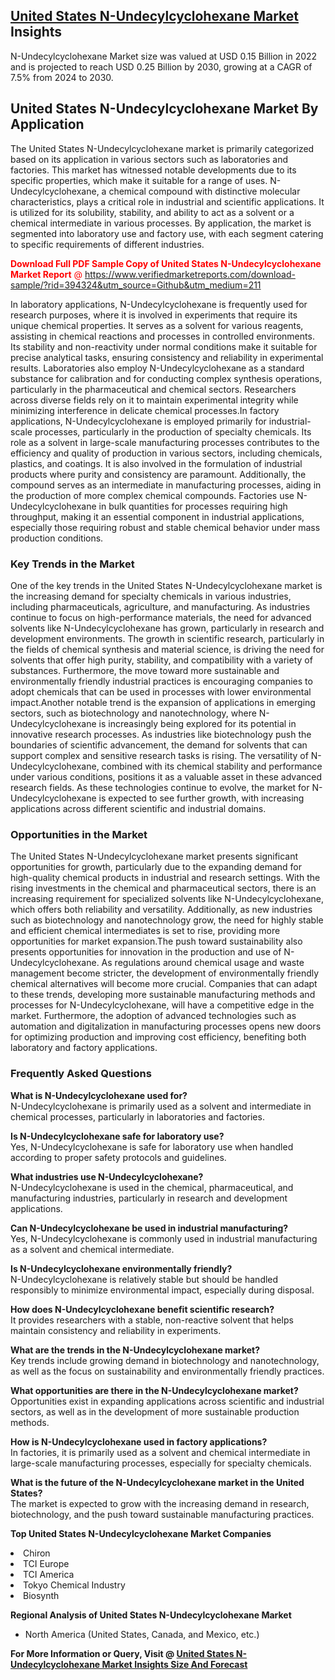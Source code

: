<h2><a href="https://www.verifiedmarketreports.com/download-sample/?rid=394324&amp;utm_source=Github&amp;utm_medium=211" target="_blank">United States N-Undecylcyclohexane Market</a> Insights</h2><p>N-Undecylcyclohexane Market size was valued at USD 0.15 Billion in 2022 and is projected to reach USD 0.25 Billion by 2030, growing at a CAGR of 7.5% from 2024 to 2030.</p><p><h2>United States N-Undecylcyclohexane Market By Application</h2><p>The United States N-Undecylcyclohexane market is primarily categorized based on its application in various sectors such as laboratories and factories. This market has witnessed notable developments due to its specific properties, which make it suitable for a range of uses. N-Undecylcyclohexane, a chemical compound with distinctive molecular characteristics, plays a critical role in industrial and scientific applications. It is utilized for its solubility, stability, and ability to act as a solvent or a chemical intermediate in various processes. By application, the market is segmented into laboratory use and factory use, with each segment catering to specific requirements of different industries. <p><span class=""><span style="color: #ff0000;"><strong>Download Full PDF Sample Copy of United States N-Undecylcyclohexane Market Report</strong> @ </span><a href="https://www.verifiedmarketreports.com/download-sample/?rid=394324&amp;utm_source=Github&amp;utm_medium=211" target="_blank">https://www.verifiedmarketreports.com/download-sample/?rid=394324&amp;utm_source=Github&amp;utm_medium=211</a></span></p>In laboratory applications, N-Undecylcyclohexane is frequently used for research purposes, where it is involved in experiments that require its unique chemical properties. It serves as a solvent for various reagents, assisting in chemical reactions and processes in controlled environments. Its stability and non-reactivity under normal conditions make it suitable for precise analytical tasks, ensuring consistency and reliability in experimental results. Laboratories also employ N-Undecylcyclohexane as a standard substance for calibration and for conducting complex synthesis operations, particularly in the pharmaceutical and chemical sectors. Researchers across diverse fields rely on it to maintain experimental integrity while minimizing interference in delicate chemical processes.In factory applications, N-Undecylcyclohexane is employed primarily for industrial-scale processes, particularly in the production of specialty chemicals. Its role as a solvent in large-scale manufacturing processes contributes to the efficiency and quality of production in various sectors, including chemicals, plastics, and coatings. It is also involved in the formulation of industrial products where purity and consistency are paramount. Additionally, the compound serves as an intermediate in manufacturing processes, aiding in the production of more complex chemical compounds. Factories use N-Undecylcyclohexane in bulk quantities for processes requiring high throughput, making it an essential component in industrial applications, especially those requiring robust and stable chemical behavior under mass production conditions.<h3>Key Trends in the Market</h3><p>One of the key trends in the United States N-Undecylcyclohexane market is the increasing demand for specialty chemicals in various industries, including pharmaceuticals, agriculture, and manufacturing. As industries continue to focus on high-performance materials, the need for advanced solvents like N-Undecylcyclohexane has grown, particularly in research and development environments. The growth in scientific research, particularly in the fields of chemical synthesis and material science, is driving the need for solvents that offer high purity, stability, and compatibility with a variety of substances. Furthermore, the move toward more sustainable and environmentally friendly industrial practices is encouraging companies to adopt chemicals that can be used in processes with lower environmental impact.Another notable trend is the expansion of applications in emerging sectors, such as biotechnology and nanotechnology, where N-Undecylcyclohexane is increasingly being explored for its potential in innovative research processes. As industries like biotechnology push the boundaries of scientific advancement, the demand for solvents that can support complex and sensitive research tasks is rising. The versatility of N-Undecylcyclohexane, combined with its chemical stability and performance under various conditions, positions it as a valuable asset in these advanced research fields. As these technologies continue to evolve, the market for N-Undecylcyclohexane is expected to see further growth, with increasing applications across different scientific and industrial domains.<h3>Opportunities in the Market</h3><p>The United States N-Undecylcyclohexane market presents significant opportunities for growth, particularly due to the expanding demand for high-quality chemical products in industrial and research settings. With the rising investments in the chemical and pharmaceutical sectors, there is an increasing requirement for specialized solvents like N-Undecylcyclohexane, which offers both reliability and versatility. Additionally, as new industries such as biotechnology and nanotechnology grow, the need for highly stable and efficient chemical intermediates is set to rise, providing more opportunities for market expansion.The push toward sustainability also presents opportunities for innovation in the production and use of N-Undecylcyclohexane. As regulations around chemical usage and waste management become stricter, the development of environmentally friendly chemical alternatives will become more crucial. Companies that can adapt to these trends, developing more sustainable manufacturing methods and processes for N-Undecylcyclohexane, will have a competitive edge in the market. Furthermore, the adoption of advanced technologies such as automation and digitalization in manufacturing processes opens new doors for optimizing production and improving cost efficiency, benefiting both laboratory and factory applications.<h3>Frequently Asked Questions</h3><p><strong>What is N-Undecylcyclohexane used for?</strong><br> N-Undecylcyclohexane is primarily used as a solvent and intermediate in chemical processes, particularly in laboratories and factories.</p><p><strong>Is N-Undecylcyclohexane safe for laboratory use?</strong><br> Yes, N-Undecylcyclohexane is safe for laboratory use when handled according to proper safety protocols and guidelines.</p><p><strong>What industries use N-Undecylcyclohexane?</strong><br> N-Undecylcyclohexane is used in the chemical, pharmaceutical, and manufacturing industries, particularly in research and development applications.</p><p><strong>Can N-Undecylcyclohexane be used in industrial manufacturing?</strong><br> Yes, N-Undecylcyclohexane is commonly used in industrial manufacturing as a solvent and chemical intermediate.</p><p><strong>Is N-Undecylcyclohexane environmentally friendly?</strong><br> N-Undecylcyclohexane is relatively stable but should be handled responsibly to minimize environmental impact, especially during disposal.</p><p><strong>How does N-Undecylcyclohexane benefit scientific research?</strong><br> It provides researchers with a stable, non-reactive solvent that helps maintain consistency and reliability in experiments.</p><p><strong>What are the trends in the N-Undecylcyclohexane market?</strong><br> Key trends include growing demand in biotechnology and nanotechnology, as well as the focus on sustainability and environmentally friendly practices.</p><p><strong>What opportunities are there in the N-Undecylcyclohexane market?</strong><br> Opportunities exist in expanding applications across scientific and industrial sectors, as well as in the development of more sustainable production methods.</p><p><strong>How is N-Undecylcyclohexane used in factory applications?</strong><br> In factories, it is primarily used as a solvent and chemical intermediate in large-scale manufacturing processes, especially for specialty chemicals.</p><p><strong>What is the future of the N-Undecylcyclohexane market in the United States?</strong><br> The market is expected to grow with the increasing demand in research, biotechnology, and the push toward sustainable manufacturing practices.</p></p><p><strong>Top United States N-Undecylcyclohexane Market Companies</strong></p><div data-test-id=""><p><li>Chiron</li><li> TCI Europe</li><li> TCI America</li><li> Tokyo Chemical Industry</li><li> Biosynth</li></p><div><strong>Regional Analysis of&nbsp;United States N-Undecylcyclohexane Market</strong></div><ul><li dir="ltr"><p dir="ltr">North America&nbsp;(United States, Canada, and Mexico, etc.)</p></li></ul><p><strong>For More Information or Query, Visit @&nbsp;</strong><strong><a href="https://www.verifiedmarketreports.com/product/n-undecylcyclohexane-market/?utm_source=Github&amp;utm_medium=211" target="_blank">United States N-Undecylcyclohexane Market Insights Size And Forecast</a></strong></p></div>
